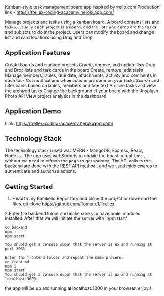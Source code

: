 Kanban-style task management board app inspired by trello.com
Production link - https://trellex-coding-academy.herokuapp.com/

Manage projects and tasks using a kanban board. A board contains lists and tasks. Usually each project is a board, and the lists and cards are the tasks and subjects to do in the project. Users can modify the board and change list and card locations using Drag and Drop.

## Application Features


Create Boards and manage projects
Craete, remove, and update lists
Drag and Drop lists and task cards in the board
Create, remove, edit tasks
Manage members, lables, due date, attachments, activity and comments in each task
Get notifications when actions are done on your tasks
Search and filter cards based on lables, members and free text
Archive tasks and view the archived tasks
Change the background of your board with the Unsplash Photo API
View project analytics in the dashboard

## Application Demo


Link: https://trellex-coding-academy.herokuapp.com/


## Technology Stack


The technology stack i used was MERN - MongoDB, Express, React, Node.js .
The app uses webSockets to update the board in real-time , without the need to refresh the page to get updates.
The API calls to the backend are done with the REST API method , and we used middlewares to authenticate and authorize actions.

## Getting Started


1. Head to my Bambello Repository and clone the project or download the files.
git clone https://github.com/Tomerre1/Trellex

2.Enter the backend folder and make sure you have node_modules installed. After that we will initiate the server with 'npm start'
    
    cd backend 
    npm i 
    npm start
    
    You shuold get a console ouput that the server is up and running at port 3030

    Enter the frontend folder and repeat the same process.
    cd frontend
    npm i 
    npm start
    You shuold get a console ouput that the server is up and running at localhost:3000.

the app will be up and running at localhost:3000 in your browser. enjoy !

